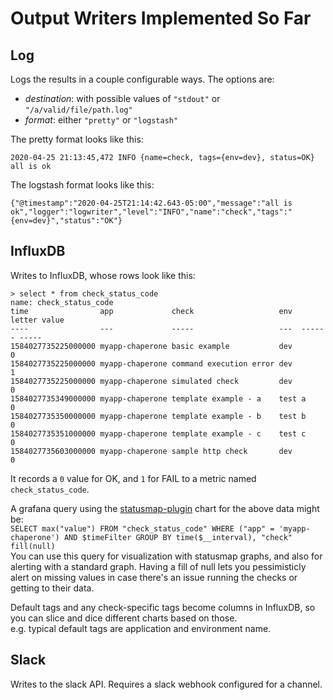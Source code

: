 # Output Writers Implemented So Far

## Log
Logs the results in a couple configurable ways. The options are:
- *destination*: with possible values of `"stdout"` or `"/a/valid/file/path.log"`
- *format*: either `"pretty"` or `"logstash"`

The pretty format looks like this:
```
2020-04-25 21:13:45,472 INFO {name=check, tags={env=dev}, status=OK} all is ok
```

The logstash format looks like this:
```
{"@timestamp":"2020-04-25T21:14:42.643-05:00","message":"all is ok","logger":"logwriter","level":"INFO","name":"check","tags":"{env=dev}","status":"OK"}
```

## InfluxDB
Writes to InfluxDB, whose rows look like this:
```
> select * from check_status_code
name: check_status_code
time                app             check                   env  letter value
----                ---             -----                   ---  ------ -----
1584027735225000000 myapp-chaperone basic example           dev         0
1584027735225000000 myapp-chaperone command execution error dev         1
1584027735225000000 myapp-chaperone simulated check         dev         0
1584027735349000000 myapp-chaperone template example - a    test a      0
1584027735350000000 myapp-chaperone template example - b    test b      0
1584027735351000000 myapp-chaperone template example - c    test c      0
1584027735603000000 myapp-chaperone sample http check       dev         0
```
It records a `0` value for OK, and `1` for FAIL to a metric named `check_status_code`.  

A grafana query using the [statusmap-plugin](https://grafana.com/grafana/plugins/flant-statusmap-panel) chart for the above data might be:  
`SELECT max("value") FROM "check_status_code" WHERE ("app" = 'myapp-chaperone') AND $timeFilter GROUP BY time($__interval), "check" fill(null)`  
You can use this query for visualization with statusmap graphs, and also for alerting with a standard graph. 
Having a fill of null lets you pessimisticly alert on missing values in case there's an issue running the checks or getting to their data.  

Default tags and any check-specific tags become columns in InfluxDB, so you can slice and dice different charts based on those.  
e.g. typical default tags are application and environment name.

## Slack
Writes to the slack API. Requires a slack webhook configured for a channel.